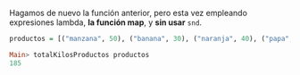 Hagamos de nuevo la función anterior, pero esta vez empleando expresiones lambda, **la función map**, y **sin usar** `snd`.

```haskell
productos = [("manzana", 50), ("banana", 30), ("naranja", 40), ("papa", 40), ("tomate", 25)]

Main> totalKilosProductos productos
185
```



